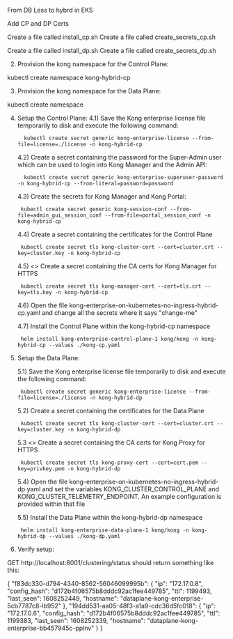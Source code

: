 From DB Less to hybrd in EKS

Add CP and DP Certs 

Create a file called install_cp.sh
Create a file called create_secrets_cp.sh

Create a file called install_dp.sh
Create a file called create_secrets_dp.sh


2) Provision the kong namespace for the Control Plane:

kubectl create namespace kong-hybrid-cp

3) Provision the kong namespace for the Data Plane:

kubectl create namespace 


4) Setup the Control Plane:
    4.1) Save the Kong enterprise license file temporarily to disk and execute the following command:

         kubectl create secret generic kong-enterprise-license --from-file=license=./license -n kong-hybrid-cp

    4.2) Create a secret containing the password for the Super-Admin user which can be used to login into Kong Manager and the Admin API:

         kubectl create secret generic kong-enterprise-superuser-password -n kong-hybrid-cp --from-literal=password=password

    4.3) Create the secrets for Kong Manager and Kong Portal:

        kubectl create secret generic kong-session-conf --from-file=admin_gui_session_conf --from-file=portal_session_conf -n kong-hybrid-cp

    4.4) Create a secret containing the certificates for the Control Plane

        kubectl create secret tls kong-cluster-cert --cert=cluster.crt --key=cluster.key -n kong-hybrid-cp

    4.5) <<Optional>> Create a secret containing the CA certs for Kong Manager for HTTPS

        kubectl create secret tls kong-manager-cert --cert=tls.crt --key=tls.key -n kong-hybrid-cp

    4.6) Open the file kong-enterprise-on-kubernetes-no-ingress-hybrid-cp.yaml and change all the secrets where it says "change-me"

    4.7) Install the Control Plane within the kong-hybrid-cp namespace

        helm install kong-enterprise-control-plane-1 kong/kong -n kong-hybrid-cp --values ./kong-cp.yaml


5) Setup the Data Plane:

    5.1) Save the Kong enterprise license file temporarily to disk and execute the following command:

        kubectl create secret generic kong-enterprise-license --from-file=license=./license -n kong-hybrid-dp

    5.2) Create a secret containing the certificates for the Data Plane

        kubectl create secret tls kong-cluster-cert --cert=cluster.crt --key=cluster.key -n kong-hybrid-dp

    5.3 <<Optional>> Create a secret containing the CA certs for Kong Proxy for HTTPS

        kubectl create secret tls kong-proxy-cert --cert=cert.pem --key=privkey.pem -n kong-hybrid-dp

    5.4) Open the file kong-enterprise-on-kubernetes-no-ingress-hybrid-dp.yaml and set the variables KONG_CLUSTER_CONTROL_PLANE and KONG_CLUSTER_TELEMETRY_ENDPOINT. An example configuration is provided within that file

    5.5) Install the Data Plane within the kong-hybrid-dp namespace

        helm install kong-enterprise-data-plane-1 kong/kong -n kong-hybrid-dp --values ./kong-dp.yaml


6) Verify setup:

GET  http://localhost:8001/clustering/status  should return something like this:

{
    "f83dc330-d794-4340-8562-56046099995b": {
        "ip": "172.17.0.8",
        "config_hash": "d172b4f06575b8dddc92ac1fee449785",
        "ttl": 1199493,
        "last_seen": 1608252449,
        "hostname": "dataplane-kong-enterprise-5cb7787c8-lb952"
    },
    "194dd531-aa05-48f3-a1a9-cdc36d5fc018": {
        "ip": "172.17.0.6",
        "config_hash": "d172b4f06575b8dddc92ac1fee449785",
        "ttl": 1199383,
        "last_seen": 1608252339,
        "hostname": "dataplane-kong-enterprise-bb457945c-pplnv"
    }
}